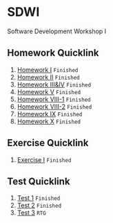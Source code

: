 # SDWI
Software Development Workshop I

## Homework Quicklink
1. [Homework I](https://ecwu.github.io/SDWI/homework/1/myhome.html)
`Finished`
2. [Homework II](https://ecwu.github.io/SDWI/homework/2/index.html)
`Finished`
3. [Homework III&IV](https://ecwu.github.io/SDWI/homework/3/index.html)
`Finished`
4. [Homework V](https://ecwu.github.io/SDWI/homework/5/index.html)
`Finished`
5. [Homework VIII-1](https://ecwu.github.io/SDWI/homework/8/html5_1/index.html)
`Finished`
6. [Homework VIII-2](https://ecwu.github.io/SDWI/homework/8/html5_2/)
`Finished`
7. [Homework IX](https://ecwu.github.io/SDWI/homework/9/myhome.html)
`Finished`
8. [Homework X](https://ecwu.github.io/SDWI/homework/10/index.html)
`Finished`

## Exercise Quicklink
1. [Exercise I](https://ecwu.github.io/SDWI/exercise/1/index.html)
`Finished`

## Test Quicklink
1. [Test 1](https://ecwu.github.io/SDWI/test/1/index.html)
`Finished`
2. [Test 2](https://ecwu.github.io/SDWI/test/2/main.html)
`Finished`
3. [Test 3](https://ecwu.github.io/SDWI/test/3)
`RTG`
